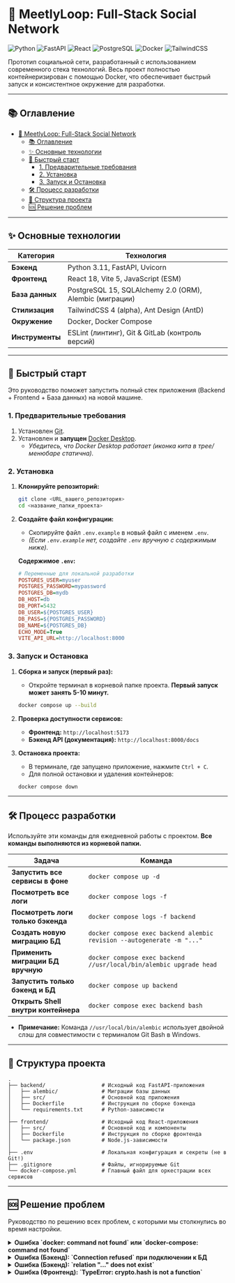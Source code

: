 
# 🚀 MeetlyLoop: Full-Stack Social Network

![Python](https://img.shields.io/badge/Python-3.11-3776AB?style=for-the-badge&logo=python&logoColor=white)
![FastAPI](https://img.shields.io/badge/FastAPI-0.100+-05998B?style=for-the-badge&logo=fastapi&logoColor=white)
![React](https://img.shields.io/badge/React-18-61DAFB?style=for-the-badge&logo=react&logoColor=black)
![PostgreSQL](https://img.shields.io/badge/PostgreSQL-15-4169E1?style=for-the-badge&logo=postgresql&logoColor=white)
![Docker](https://img.shields.io/badge/Docker-Compose-2496ED?style=for-the-badge&logo=docker&logoColor=white)
![TailwindCSS](https://img.shields.io/badge/Tailwind_CSS-4.0α-38B2AC?style=for-the-badge&logo=tailwindcss&logoColor=white)

Прототип социальной сети, разработанный с использованием современного стека технологий. Весь проект полностью контейнеризирован с помощью Docker, что обеспечивает быстрый запуск и консистентное окружение для разработки.

---

## 📚 Оглавление

- [🚀 MeetlyLoop: Full-Stack Social Network](#-meetlyloop-full-stack-social-network)
  - [📚 Оглавление](#-оглавление)
  - [✨ Основные технологии](#-основные-технологии)
  - [🏁 Быстрый старт](#-быстрый-старт)
    - [1. Предварительные требования](#1-предварительные-требования)
    - [2. Установка](#2-установка)
    - [3. Запуск и Остановка](#3-запуск-и-остановка)
  - [🛠️ Процесс разработки](#️-процесс-разработки)
  - [📁 Структура проекта](#-структура-проекта)
  - [🆘 Решение проблем](#-решение-проблем)

---

## ✨ Основные технологии

| Категория       | Технология                                                     |
| --------------- | -------------------------------------------------------------- |
| **Бэкенд**      | Python 3.11, FastAPI, Uvicorn                                  |
| **Фронтенд**    | React 18, Vite 5, JavaScript (ESM)                             |
| **База данных**   | PostgreSQL 15, SQLAlchemy 2.0 (ORM), Alembic (миграции)      |
| **Стилизация**    | TailwindCSS 4 (alpha), Ant Design (AntD)                       |
| **Окружение**   | Docker, Docker Compose                                         |
| **Инструменты**   | ESLint (линтинг), Git & GitLab (контроль версий)               |

---

## 🏁 Быстрый старт

Это руководство поможет запустить полный стек приложения (Backend + Frontend + База данных) на новой машине.

### 1. Предварительные требования

1.  Установлен [Git](https://git-scm.com/downloads).
2.  Установлен и **запущен** [Docker Desktop](https://www.docker.com/products/docker-desktop/).
    *   *Убедитесь, что Docker Desktop работает (иконка кита в трее/менюбаре статична).*

### 2. Установка

1.  **Клонируйте репозиторий:**
    ```bash
    git clone <URL_вашего_репозитория>
    cd <название_папки_проекта>
    ```

2.  **Создайте файл конфигурации:**
    *   Скопируйте файл `.env.example` в новый файл с именем `.env`.
    *   *(Если `.env.example` нет, создайте `.env` вручную с содержимым ниже).*

    **Содержимое `.env`:**
    ```ini
    # Переменные для локальной разработки
    POSTGRES_USER=myuser
    POSTGRES_PASSWORD=mypassword
    POSTGRES_DB=mydb
    DB_HOST=db
    DB_PORT=5432
    DB_USER=${POSTGRES_USER}
    DB_PASS=${POSTGRES_PASSWORD}
    DB_NAME=${POSTGRES_DB}
    ECHO_MODE=True
    VITE_API_URL=http://localhost:8000
    ```

### 3. Запуск и Остановка

1.  **Сборка и запуск (первый раз):**
    *   Откройте терминал в корневой папке проекта. **Первый запуск может занять 5-10 минут.**
    ```bash
    docker compose up --build
    ```

2.  **Проверка доступности сервисов:**
    *   **Фронтенд:** `http://localhost:5173`
    *   **Бэкенд API (документация):** `http://localhost:8000/docs`

3.  **Остановка проекта:**
    *   В терминале, где запущено приложение, нажмите `Ctrl + C`.
    *   Для полной остановки и удаления контейнеров:
    ```bash
    docker compose down
    ```

---

## 🛠️ Процесс разработки

Используйте эти команды для ежедневной работы с проектом. **Все команды выполняются из корневой папки.**

| Задача                                             | Команда                                                                |
| -------------------------------------------------- | ---------------------------------------------------------------------- |
| **Запустить все сервисы в фоне**                    | `docker compose up -d`                                                 |
| **Посмотреть все логи**                              | `docker compose logs -f`                                               |
| **Посмотреть логи только бэкенда**                   | `docker compose logs -f backend`                                       |
| **Создать новую миграцию БД**                        | `docker compose exec backend alembic revision --autogenerate -m "..."` |
| **Применить миграции БД вручную**                    | `docker compose exec backend //usr/local/bin/alembic upgrade head`     |
| **Запустить только бэкенд и БД**                     | `docker compose up backend`                                            |
| **Открыть Shell внутри контейнера**                  | `docker compose exec backend bash`                                     |

*   **Примечание:** Команда `//usr/local/bin/alembic` использует двойной слэш для совместимости с терминалом Git Bash в Windows.

---

## 📁 Структура проекта

```
.
├── backend/                  # Исходный код FastAPI-приложения
│   ├── alembic/              # Миграции базы данных
│   ├── src/                  # Основной код приложения
│   ├── Dockerfile            # Инструкция по сборке бэкенда
│   └── requirements.txt      # Python-зависимости
│
├── frontend/                 # Исходный код React-приложения
│   ├── src/                  # Основной код и компоненты
│   ├── Dockerfile            # Инструкция по сборке фронтенда
│   └── package.json          # Node.js-зависимости
│
├── .env                      # Локальная конфигурация и секреты (не в Git!)
├── .gitignore                # Файлы, игнорируемые Git
└── docker-compose.yml        # Главный файл для оркестрации всех сервисов
```

---

## 🆘 Решение проблем

Руководство по решению всех проблем, с которыми мы столкнулись во время настройки.

<details>
  <summary><strong>Ошибка `docker: command not found` или `docker-compose: command not found`</strong></summary>
  
  *   **Причина:** Docker Desktop не запущен или терминал "не знает" о нем.
  *   **Решение:**
    1.  Убедитесь, что **Docker Desktop запущен**.
    2.  **Полностью закройте и заново откройте терминал/VS Code.**
    3.  Используйте современный синтаксис `docker compose` (без дефиса).
</details>

<details>
  <summary><strong>Ошибка (Бэкенд): `Connection refused` при подключении к БД</strong></summary>
  
  *   **Причина:** Бэкенд стартует быстрее, чем база данных успевает подготовиться.
  *   **Решение:** В `docker-compose.yml` для сервиса `db` добавлена секция `healthcheck`, а для `backend` — `depends_on: { db: { condition: service_healthy } }`. Это заставляет бэкенд ждать полной готовности БД.
</details>

<details>
  <summary><strong>Ошибка (Бэкенд): `relation "..." does not exist`</strong></summary>
  
  *   **Причина:** Миграции Alembic не были созданы или применены. База данных пуста, а код уже пытается сделать к ней запрос.
  *   **Решение (Процедура "Чистая миграция"):**
    1.  Полная очистка: `docker compose down --volumes`.
    2.  Удалите все `.py` файлы из `backend/alembic/versions/`.
    3.  Временно измените `command` у `backend` в `docker-compose.yml` на `command: tail -f /dev/null`.
    4.  Запустите все: `docker compose up -d`.
    5.  Сгенерируйте миграцию: `docker compose exec backend alembic revision --autogenerate -m "Initial migration"`.
    6.  **Проверьте**, что сгенерированный файл в `versions/` не пустой и содержит `op.create_table(...)`.
    7.  Примените миграцию: `docker compose exec backend //usr/local/bin/alembic upgrade head`.
    8.  Верните `command` в `docker-compose.yml` в рабочее состояние и перезапустите все с `docker compose up --build`.
</details>

<details>
  <summary><strong>Ошибка (Фронтенд): `TypeError: crypto.hash is not a function`</strong></summary>
  
  *   **Причина:** Несовместимость старых версий Vite/его зависимостей с Node.js в Docker.
  *   **Решение:**
    1.  Обновите зависимости в `frontend/package.json` до последних **стабильных** версий (Vite 5, Tailwind 3/4 и т.д.).
    2.  **Удалите локальные `frontend/node_modules` и `frontend/package-lock.json`**, чтобы гарантировать чистую установку.
    3.  В `frontend/Dockerfile` используйте полный образ, а не `alpine` или `slim` (например, `FROM node:18`).
    4.  Пересоберите проект: `docker compose up --build`.
</details>
